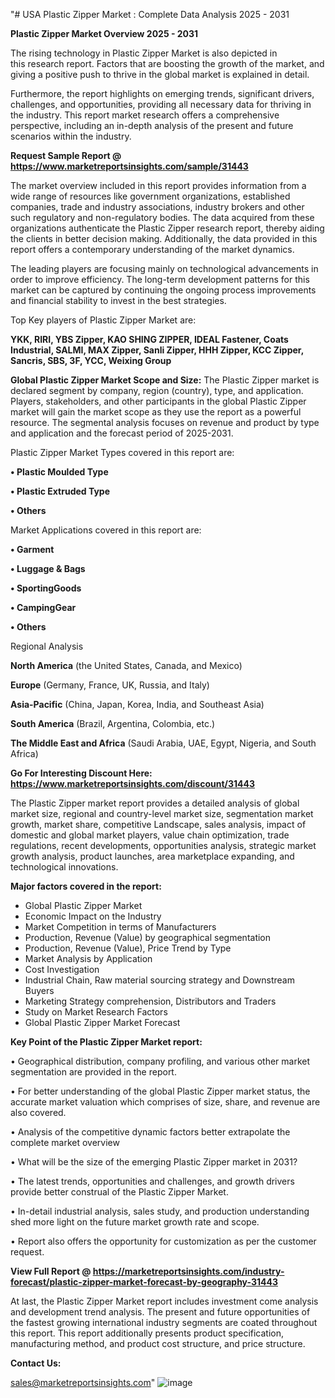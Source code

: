 "# USA Plastic Zipper Market : Complete Data Analysis 2025 - 2031

<Strong> Plastic Zipper Market Overview 2025 - 2031</strong>

The rising technology in Plastic Zipper Market is also depicted in this research report. Factors that are boosting the growth of the market, and giving a positive push to thrive in the global market is explained in detail.

Furthermore, the report highlights on emerging trends, significant drivers, challenges, and opportunities, providing all necessary data for thriving in the industry. This report market research offers a comprehensive perspective, including an in-depth analysis of the present and future scenarios within the industry.

<strong>Request Sample Report @ <a href=https://www.marketreportsinsights.com/sample/31443>https://www.marketreportsinsights.com/sample/31443</a></strong>

The market overview included in this report provides information from a wide range of resources like government organizations, established companies, trade and industry associations, industry brokers and other such regulatory and non-regulatory bodies. The data acquired from these organizations authenticate the Plastic Zipper research report, thereby aiding the clients in better decision making. Additionally, the data provided in this report offers a contemporary understanding of the market dynamics.

The leading players are focusing mainly on technological advancements in order to improve efficiency. The long-term development patterns for this market can be captured by continuing the ongoing process improvements and financial stability to invest in the best strategies.

Top Key players of Plastic Zipper Market are:

<strong>YKK, RIRI, YBS Zipper, KAO SHING ZIPPER, IDEAL Fastener, Coats Industrial, SALMI, MAX Zipper, Sanli Zipper, HHH Zipper, KCC Zipper, Sancris, SBS, 3F, YCC, Weixing Group</strong>

<strong><b>Global Plastic Zipper Market Scope and Size:</b></strong>
The Plastic Zipper market is declared segment by company, region (country), type, and application. Players, stakeholders, and other participants in the global Plastic Zipper market will gain the market scope as they use the report as a powerful resource. The segmental analysis focuses on revenue and product by type and application and the forecast period of 2025-2031.

Plastic Zipper Market Types covered in this report are:

<strong>• Plastic Moulded Type

• Plastic Extruded Type

• Others</strong>

Market Applications covered in this report are:

<strong>• Garment

• Luggage & Bags

• SportingGoods

• CampingGear

• Others</strong> 

Regional Analysis

<strong>North America</strong> (the United States, Canada, and Mexico)

<strong>Europe</strong> (Germany, France, UK, Russia, and Italy)

<strong>Asia-Pacific</strong> (China, Japan, Korea, India, and Southeast Asia)

<strong>South America</strong> (Brazil, Argentina, Colombia, etc.)

<strong>The Middle East and Africa</strong> (Saudi Arabia, UAE, Egypt, Nigeria, and South Africa)

<strong>Go For Interesting Discount Here: <a href=https://www.marketreportsinsights.com/discount/31443>https://www.marketreportsinsights.com/discount/31443</a></strong>

The Plastic Zipper market report provides a detailed analysis of global market size, regional and country-level market size, segmentation market growth, market share, competitive Landscape, sales analysis, impact of domestic and global market players, value chain optimization, trade regulations, recent developments, opportunities analysis, strategic market growth analysis, product launches, area marketplace expanding, and technological innovations.

<strong><b>Major factors covered in the report:</b></strong>
<ul>
  <li>Global Plastic Zipper Market </li>
  <li>Economic Impact on the Industry</li>
  <li>Market Competition in terms of Manufacturers</li>
  <li>Production, Revenue (Value) by geographical segmentation</li>
  <li>Production, Revenue (Value), Price Trend by Type</li>
  <li>Market Analysis by Application</li>
  <li>Cost Investigation</li>
  <li>Industrial Chain, Raw material sourcing strategy and Downstream Buyers</li>
  <li>Marketing Strategy comprehension, Distributors and Traders</li>
  <li>Study on Market Research Factors</li>
  <li>Global Plastic Zipper Market Forecast</li>
</ul>

<strong><b>Key Point of the Plastic Zipper Market report:</b></strong>

• Geographical distribution, company profiling, and various other market segmentation are provided in the report.

• For better understanding of the global Plastic Zipper market status, the accurate market valuation which comprises of size, share, and revenue are also covered.

• Analysis of the competitive dynamic factors better extrapolate the complete market overview

• What will be the size of the emerging Plastic Zipper market in 2031?

• The latest trends, opportunities and challenges, and growth drivers provide better construal of the Plastic Zipper Market.

• In-detail industrial analysis, sales study, and production understanding shed more light on the future market growth rate and scope.

• Report also offers the opportunity for customization as per the customer request.

<strong><b>View Full Report @ <a href=https://marketreportsinsights.com/industry-forecast/plastic-zipper-market-forecast-by-geography-31443>https://marketreportsinsights.com/industry-forecast/plastic-zipper-market-forecast-by-geography-31443</a></b></strong>


At last, the Plastic Zipper Market report includes investment come analysis and development trend analysis. The present and future opportunities of the fastest growing international industry segments are coated throughout this report. This report additionally presents product specification, manufacturing method, and product cost structure, and price structure.

<strong>Contact Us:</strong>

sales@marketreportsinsights.com"
![image](https://github.com/user-attachments/assets/738f977c-55ee-4f96-8378-bba18d9b0743)
